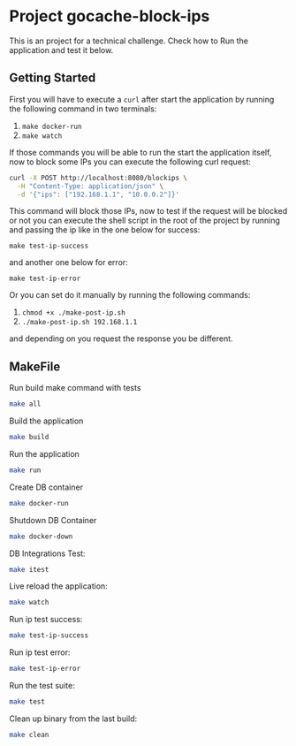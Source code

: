 # Project gocache-block-ips

This is an project for a technical challenge. Check how to Run the application and test it below.

## Getting Started

First you will have to execute a `curl` after start the application by running the following command in two terminals:

1. `make docker-run`
2. `make watch`

If those commands you will be able to run the start the application itself, now to block some IPs you can execute the following curl request:

```bash
curl -X POST http://localhost:8080/blockips \
  -H "Content-Type: application/json" \
  -d '{"ips": ["192.168.1.1", "10.0.0.2"]}'
```

This command will block those IPs, now to test if the request will be blocked or not you can execute the shell script in the root of the project by running and passing the ip like in the one below for success:

`make test-ip-success`

and another one below for error:

`make test-ip-error`

Or you can set do it manually by running the following commands:

1. `chmod +x ./make-post-ip.sh`
2. `./make-post-ip.sh 192.168.1.1`

and depending on you request the response you be different.

## MakeFile

Run build make command with tests
```bash
make all
```

Build the application
```bash
make build
```

Run the application
```bash
make run
```
Create DB container
```bash
make docker-run
```

Shutdown DB Container
```bash
make docker-down
```

DB Integrations Test:
```bash
make itest
```

Live reload the application:
```bash
make watch
```

Run ip test success:
```bash
make test-ip-success
```
Run ip test error:
```bash
make test-ip-error
```


Run the test suite:
```bash
make test
```

Clean up binary from the last build:
```bash
make clean
```
